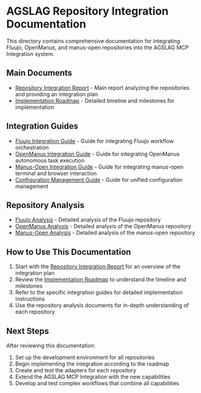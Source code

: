 # AGSLAG Repository Integration Documentation

This directory contains comprehensive documentation for integrating Fluujo, OpenManus, and manus-open repositories into the AGSLAG MCP Integration system.

## Main Documents

- [Repository Integration Report](./repository_integration_report.md) - Main report analyzing the repositories and providing an integration plan
- [Implementation Roadmap](./implementation_roadmap.md) - Detailed timeline and milestones for implementation

## Integration Guides

- [Fluujo Integration Guide](./fluujo_integration_guide.md) - Guide for integrating Fluujo workflow orchestration
- [OpenManus Integration Guide](./openmanus_integration_guide.md) - Guide for integrating OpenManus autonomous task execution
- [Manus-Open Integration Guide](./manus_open_integration_guide.md) - Guide for integrating manus-open terminal and browser interaction
- [Configuration Management Guide](./configuration_management_guide.md) - Guide for unified configuration management

## Repository Analysis

- [Fluujo Analysis](./repository_analysis/fluujo_analysis.md) - Detailed analysis of the Fluujo repository
- [OpenManus Analysis](./repository_analysis/openmanus_analysis.md) - Detailed analysis of the OpenManus repository
- [Manus-Open Analysis](./repository_analysis/manus_open_analysis.md) - Detailed analysis of the manus-open repository

## How to Use This Documentation

1. Start with the [Repository Integration Report](./repository_integration_report.md) for an overview of the integration plan
2. Review the [Implementation Roadmap](./implementation_roadmap.md) to understand the timeline and milestones
3. Refer to the specific integration guides for detailed implementation instructions
4. Use the repository analysis documents for in-depth understanding of each repository

## Next Steps

After reviewing this documentation:

1. Set up the development environment for all repositories
2. Begin implementing the integration according to the roadmap
3. Create and test the adapters for each repository
4. Extend the AGSLAG MCP Integration with the new capabilities
5. Develop and test complex workflows that combine all capabilities
